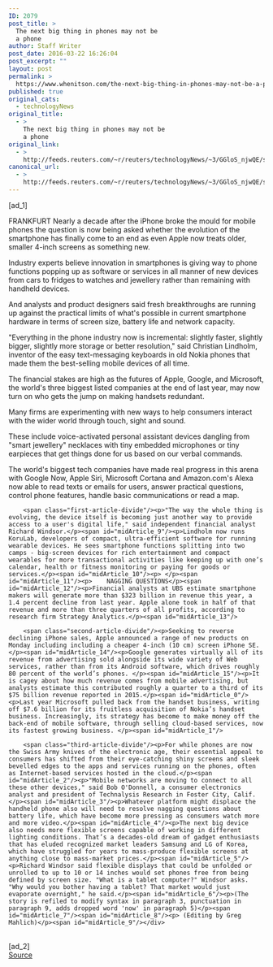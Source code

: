 ```yaml
---
ID: 2079
post_title: >
  The next big thing in phones may not be
  a phone
author: Staff Writer
post_date: 2016-03-22 16:26:04
post_excerpt: ""
layout: post
permalink: >
  https://www.whenitson.com/the-next-big-thing-in-phones-may-not-be-a-phone/
published: true
original_cats:
  - technologyNews
original_title:
  - >
    The next big thing in phones may not be
    a phone
original_link:
  - >
    http://feeds.reuters.com/~r/reuters/technologyNews/~3/GGloS_njwQE/story01.htm
canonical_url:
  - >
    http://feeds.reuters.com/~r/reuters/technologyNews/~3/GGloS_njwQE/story01.htm
---
```

 [ad_1]
<br><div id="articleText">
<span id="midArticle_start"/>

<span id="midArticle_0"/><span class="focusParagraph" readability="5"><p><span class="articleLocation">FRANKFURT</span> Nearly a decade after the iPhone broke the mould for mobile phones the question is now being asked whether the evolution of the smartphone has finally come to an end as even Apple now treats older, smaller 4-inch screens as something new.</p></span><span id="midArticle_1"/><p>Industry experts believe innovation in smartphones is giving way to phone functions popping up as software or services in all manner of new devices from cars to fridges to watches and jewellery rather than remaining with handheld devices.</p><span id="midArticle_2"/><p>And analysts and product designers said fresh breakthroughs are running up against the practical limits of what's possible in current smartphone hardware in terms of screen size, battery life and network capacity.</p><span id="midArticle_3"/><p>"Everything in the phone industry now is incremental: slightly faster, slightly bigger, slightly more storage or better resolution," said Christian Lindholm, inventor of the easy text-messaging keyboards in old Nokia phones that made them the best-selling mobile devices of all time.</p><span id="midArticle_4"/><p>The financial stakes are high as the futures of Apple, Google, and Microsoft, the world's three biggest listed companies at the end of last year, may now turn on who gets the jump on making handsets redundant.</p><span id="midArticle_5"/><p>Many firms are experimenting with new ways to help consumers interact with the wider world through touch, sight and sound.</p><span id="midArticle_6"/><p>These include voice-activated personal assistant devices  dangling from "smart jewellery" necklaces with tiny embedded microphones or tiny earpieces that get things done for us based on our verbal commands.</p><span id="midArticle_7"/><p>The world's biggest tech companies have made real progress in this arena with Google Now, Apple Siri, Microsoft Cortana and Amazon.com's Alexa now able to read texts or emails for users, answer practical questions, control phone features, handle basic communications or read a map.</p><span id="midArticle_8"/>
        
        <span class="first-article-divide"/><p>"The way the whole thing is evolving, the device itself is becoming just another way to provide access to a user's digital life," said independent financial analyst Richard Windsor.</p><span id="midArticle_9"/><p>Lindholm now runs KoruLab, developers of compact, ultra-efficient software for running wearable devices. He sees smartphone functions splitting into two camps - big-screen devices for rich entertainment and compact wearables for more transactional activities like keeping up with one’s calendar, health or fitness monitoring or paying for goods or services.</p><span id="midArticle_10"/><p> </p><span id="midArticle_11"/><p>    NAGGING QUESTIONS</p><span id="midArticle_12"/><p>Financial analysts at UBS estimate smartphone makers will generate more than $323 billion in revenue this year, a 1.4 percent decline from last year. Apple alone took in half of that revenue and more than three quarters of all profits, according to research firm Strategy Analytics.</p><span id="midArticle_13"/>
        
        <span class="second-article-divide"/><p>Seeking to reverse declining iPhone sales, Apple announced a range of new products on Monday including including a cheaper 4-inch (10 cm) screen iPhone SE.</p><span id="midArticle_14"/><p>Google generates virtually all of its revenue from advertising sold alongside its wide variety of Web services, rather than from its Android software, which drives roughly 80 percent of the world’s phones. </p><span id="midArticle_15"/><p>It is cagey about how much revenue comes from mobile advertising, but analysts estimate this contributed roughly a quarter to a third of its $75 billion revenue reported in 2015.</p><span id="midArticle_0"/><p>Last year Microsoft pulled back from the handset business, writing off $7.6 billion for its fruitless acquisition of Nokia’s handset business. Increasingly, its strategy has become to make money off the back-end of mobile software, through selling cloud-based services, now its fastest growing business. </p><span id="midArticle_1"/>
        
        <span class="third-article-divide"/><p>For while phones are now the Swiss Army knives of the electronic age, their essential appeal to consumers has shifted from their eye-catching shiny screens and sleek bevelled edges to the apps and services running on the phones, often as Internet-based services hosted in the cloud.</p><span id="midArticle_2"/><p>"Mobile networks are moving to connect to all these other devices," said Bob O'Donnell, a consumer electronics analyst and president of Technalysis Research in Foster City, Calif. </p><span id="midArticle_3"/><p>Whatever platform might displace the handheld phone also will need to resolve nagging questions about battery life, which have become more pressing as consumers watch more and more video.</p><span id="midArticle_4"/><p>The next big device also needs more flexible screens capable of working in different lighting conditions. That’s a decades-old dream of gadget enthusiasts that has eluded recognized market leaders Samsung and LG of Korea, which have struggled for years to mass-produce flexible screens at anything close to mass-market prices.</p><span id="midArticle_5"/><p>Richard Windsor said flexible displays that could be unfolded or unrolled to up to 10 or 14 inches would set phones free from being defined by screen size. "What is a tablet computer?" Windsor asks. "Why would you bother having a tablet? That market would just evaporate overnight," he said.</p><span id="midArticle_6"/><p>(The story is refiled to modify syntax in paragraph 3, punctuation in paragraph 9, adds dropped word 'now' in paragraph 5)</p><span id="midArticle_7"/><span id="midArticle_8"/><p> (Editing by Greg Mahlich)</p><span id="midArticle_9"/></div>
<br>[ad_2]
<br><a href="http://feeds.reuters.com/~r/reuters/technologyNews/~3/GGloS_njwQE/story01.htm">Source </a>